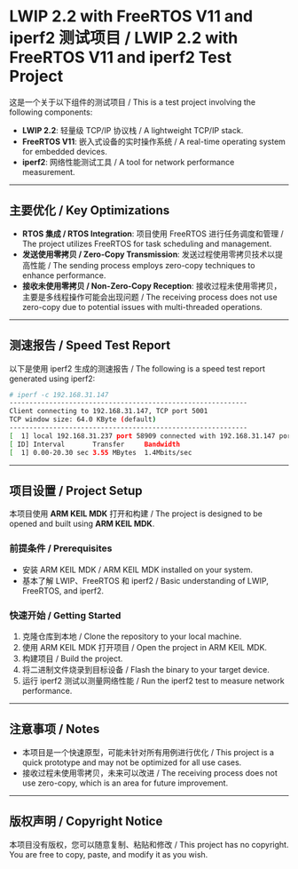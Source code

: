 # LWIP 2.2 with FreeRTOS V11 and iperf2 测试项目 / LWIP 2.2 with FreeRTOS V11 and iperf2 Test Project

这是一个关于以下组件的测试项目 / This is a test project involving the following components:

- **LWIP 2.2**: 轻量级 TCP/IP 协议栈 / A lightweight TCP/IP stack.
- **FreeRTOS V11**: 嵌入式设备的实时操作系统 / A real-time operating system for embedded devices.
- **iperf2**: 网络性能测试工具 / A tool for network performance measurement.

---

## 主要优化 / Key Optimizations

- **RTOS 集成 / RTOS Integration**: 项目使用 FreeRTOS 进行任务调度和管理 / The project utilizes FreeRTOS for task scheduling and management.
- **发送使用零拷贝 / Zero-Copy Transmission**: 发送过程使用零拷贝技术以提高性能 / The sending process employs zero-copy techniques to enhance performance.
- **接收未使用零拷贝 / Non-Zero-Copy Reception**: 接收过程未使用零拷贝，主要是多线程操作可能会出现问题 / The receiving process does not use zero-copy due to potential issues with multi-threaded operations.

---

## 测速报告 / Speed Test Report

以下是使用 iperf2 生成的测速报告 / The following is a speed test report generated using iperf2:

```bash
# iperf -c 192.168.31.147
------------------------------------------------------------
Client connecting to 192.168.31.147, TCP port 5001
TCP window size: 64.0 KByte (default)
------------------------------------------------------------
[  1] local 192.168.31.237 port 58909 connected with 192.168.31.147 port 5001
[ ID] Interval       Transfer     Bandwidth
[  1] 0.00-20.30 sec 3.55 MBytes  1.4Mbits/sec
```

---

## 项目设置 / Project Setup

本项目使用 **ARM KEIL MDK** 打开和构建 / The project is designed to be opened and built using **ARM KEIL MDK**.

### 前提条件 / Prerequisites

- 安装 ARM KEIL MDK / ARM KEIL MDK installed on your system.
- 基本了解 LWIP、FreeRTOS 和 iperf2 / Basic understanding of LWIP, FreeRTOS, and iperf2.

### 快速开始 / Getting Started

1. 克隆仓库到本地 / Clone the repository to your local machine.
2. 使用 ARM KEIL MDK 打开项目 / Open the project in ARM KEIL MDK.
3. 构建项目 / Build the project.
4. 将二进制文件烧录到目标设备 / Flash the binary to your target device.
5. 运行 iperf2 测试以测量网络性能 / Run the iperf2 test to measure network performance.

---

## 注意事项 / Notes

- 本项目是一个快速原型，可能未针对所有用例进行优化 / This project is a quick prototype and may not be optimized for all use cases.
- 接收过程未使用零拷贝，未来可以改进 / The receiving process does not use zero-copy, which is an area for future improvement.

---

## 版权声明 / Copyright Notice

本项目没有版权，您可以随意复制、粘贴和修改 / This project has no copyright. You are free to copy, paste, and modify it as you wish.
